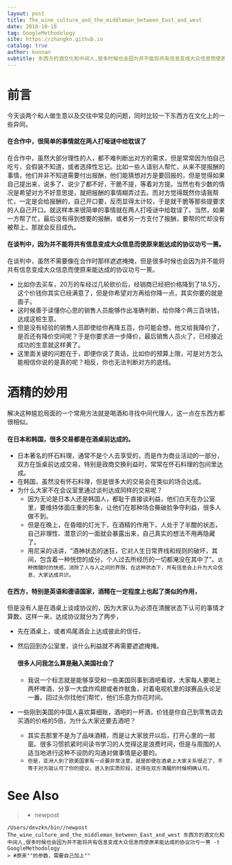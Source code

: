 ```yaml
---
layout: post
title: The_wine_culture_and_the_middleman_between_East_and_west
date: 2018-10-18
tag: GoogleMethodology
site: https://zhangkn.github.io
catalog: true
author: kunnan
subtitle: 东西方的酒文化和中间人,很多时候也会因为并不能将共有信息变成大众信息而使原来能达成的协议功亏一篑
---
```




# 前言



今天谈两个和人做生意以及交往中常见的问题，同时比较一下东西方在文化上的一些异同。



#### 在合作中，很简单的事情就在两人打哑谜中给耽误了



在合作中，虽然大部分理性的人，都不难判断出对方的需求，但是常常因为怕自己吃亏，会假装不知道，或者选择性忘记。比如一些人请别人帮忙，从来不提报酬的事情，他们并非不知道需要付出报酬，他们能猜想对方是要回报的，但是觉得如果自己提出来，说多了、说少了都不好，干脆不提，等着对方提。当然也有少数的情况是希望对方不好意思提，就把报酬的事情糊弄过去。而对方觉得既然你请我帮忙，一定是会给报酬的，自己开口要，反而显得太计较，于是就干脆等那些提要求的人自己开口。就这样本来很简单的事情就在两人打哑谜中给耽误了。当然，如果一方帮了忙，最后没有得到想要的报酬，或者另一方支付了报酬，要帮的忙却没有被帮上，那就会反目成仇。





#### 在谈判中，因为并不能将共有信息变成大众信息而使原来能达成的协议功亏一篑。



在谈判中，虽然不需要像在合作时那样遮遮掩掩，但是很多时候也会因为并不能将共有信息变成大众信息而使原来能达成的协议功亏一篑。

* 比如你去买车，20万的车经过几轮砍价后，经销商已经把价格降到了18.5万，这个价钱你其实已经满意了，但是你希望对方再给你降一点，其实你要的就是面子。
* 这时候善于读懂你心思的销售人员能够作出准确判断，给你降个两三百块钱，达成这桩生意。
* 但是没有经验的销售人员即使给你再降五百，你可能会想，他又给我降价了，是否还有降价空间呢？于是你要求进一步降价，最后销售人员火了，已经接近成功的生意就这样黄了。
* 这里面关键的问题在于，即便你说了真话，比如你的预算上限，可是对方怎么能相信你说的是真的呢？相反，你也无法判断对方的底线。

# 酒精的妙用



解决这种尴尬局面的一个常用方法就是喝酒和寻找中间代理人，这一点在东西方都很相似。



#### 在日本和韩国，很多交易都是在酒桌前达成的。

* 日本著名的怀石料理，通常不是个人去享受的，而是作为商业活动的一部分，双方在饭桌前达成交易，特别是政商交换利益时，常常在怀石料理的包间里达成。
* 在韩国，虽然没有怀石料理，但是很多大的交易会在类似的场合达成。
* 为什么大家不在会议室里通过谈判达成同样的交易呢？
  * 因为无论是日本人还是韩国人，都耻于直接谈利益，他们白天在办公室里，要维持体面庄重的形象，让他们在那种场合撕破脸争夺利益，很多人做不到。
  * 但是在晚上，在昏暗的灯光下，在酒精的作用下，人处于了半酣的状态，自己非理性、潜意识的一面就会暴露出来，自己真实的想法不用再隐藏了。
  * 用尼采的话讲，“酒神状态的迷狂，它对人生日常界线和规则的破坏，其间，包含着一种恍惚的成分，个人过去所经历的一切都淹没在其中了”。`这种微醺时的快感，消除了人与人之间的界限，在这种状态下，共有信息会上升为大众信息，大家达成共识。`

#### 在西方，特别是英语和德语国家，酒精在一定程度上也起了类似的作用，

但是没有人是在酒桌上谈成协议的，因为大家认为必须在清醒状态下认可的事情才算数。这样一来，达成协议就分为了两步，

* 先在酒桌上，或者鸡尾酒会上达成彼此的信任，

* 然后回到办公室里，谈什么利益就不再需要遮遮掩掩。



  #### 很多人问我怎么算是融入美国社会了

  * 我说一个标志就是能够享受和一些美国同事到酒吧看球，大家每人要喝上两杯啤酒，分享一大盘炸鸡翅或者炸鱿鱼，对着电视机里的球赛品头论足一番。回过头你找他们帮忙，他们乐意为你花时间。




* 一些刚到美国的中国人喜欢算细账，酒吧的一杯酒，价钱是你自己到零售店去买酒的价格的5倍，为什么大家还要去酒吧？
  * 其实去那里不是为了品味酒精，而是让大家放开以后，打开心里的一扇窗。很多习惯抓紧时间读书学习的人觉得这是浪费时间，但是与周围的人适当地进行这种不设防的沟通对做事情是必要的。
  * `但是，亚洲人到了欧美国家有一点要非常注意，就是即便在酒桌上大家关系很近了，不等于对方就认可了你的提议，进入到实质阶段，还得在双方清醒的时候明确认可。`







# See Also 

>* newpost 
>
```
/Users/devzkn/bin//newpost The_wine_culture_and_the_middleman_between_East_and_west 东西方的酒文化和中间人,很多时候也会因为并不能将共有信息变成大众信息而使原来能达成的协议功亏一篑 -t GoogleMethodology
> #原来""的参数，需要自己加上""
```

